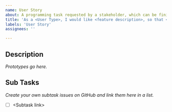 ```yaml
---
name: User Story
about: A programming task requested by a stakeholder, which can be finished within a sprint.
title: 'As a <User Type>, I would like <feature description>, so that <reason>'
labels: 'User Story'
assignees: ''

---
```



## Description

*Prototypes go here.*


## Sub Tasks
*Create your own subtask issues on GitHub and link them here in a list.*
- [ ] \<Subtask link> 